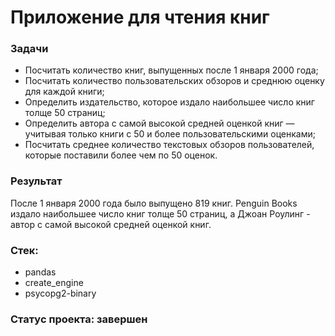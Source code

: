 # Приложение для чтения книг
### Задачи
- Посчитать количество книг, выпущенных после 1 января 2000 года;
- Посчитать количество пользовательских обзоров и среднюю оценку для каждой книги;
- Определить издательство, которое издало наибольшее число книг толще 50 страниц;
- Определить автора с самой высокой средней оценкой книг — учитывая только книги с 50 и более пользовательскими оценками;
- Посчитать среднее количество текстовых обзоров пользователей, которые поставили более чем по 50 оценок.

### Результат
После 1 января 2000 года было выпущено 819 книг. Penguin Books издало наибольшее число книг толще 50 страниц, а Джоан Роулинг - автор с самой высокой средней оценкой книг.

### Стек:
- pandas
- create_engine
- psycopg2-binary

### Статус проекта: завершен
